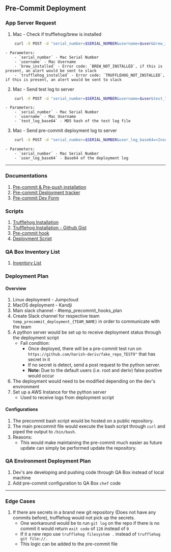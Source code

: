 ## Pre-Commit Deployment

### App Server Request 
1. Mac - Check if trufflehog/brew is installed 
```bash
    curl -X POST -d "serial_number=$SERIAL_NUMBER&username=$user&brew_installed=<Error Message> | none>&trufflehog_installed=<Error Message> | none>" https://REPLACE_WITH_ELB:8443/mac-<replace with random endpoint> -k -H "Authorization: token" 
```
    - Parameters:
        - `serial_number` - Mac Serial Number
        - `username` - Mac Username
        - `brew_installed` - Error code: `BREW_NOT_INSTALLED`, if this is present, an alert would be sent to slack
        - `trufflehog_installed` - Error code: `TRUFFLEHOG_NOT_INSTALLED`, if this is present, an alert would be sent to slack
2. Mac - Send test log to server
```bash
    curl -X POST -d "serial_number=$SERIAL_NUMBER&username=$user&test_log_md5=<Insert md5 hash test log>" https://REPLACE_WITH_ELB:8443/mac-test-log-<replace with random endpoint> -k -H "Authorization: token" 
```
    - Parameters:
        - `serial_number` - Mac Serial Number
        - `username` - Mac Username
        - `test_log_base64` - MD5 hash of the test log file 
3. Mac - Send pre-commit deployment log to server
```bash
    curl -X POST -d "serial_number=$SERIAL_NUMBER&user_log_base64=<Insert Base64 user log>" https://REPLACE_WITH_ELB:8443/mac-log-<replace with random endpoint> -k -H "Authorization: token"     
```
    - Parameters:
        - `serial_number` - Mac Serial Number
        - `user_log_base64` - Base64 of the deployment log

---
### Documentations
1. [Pre-commit & Pre-push installation](https://docs.google.com/document/d/1zqfZc-iyjnsIKHWbHv3mP5-RRH5zEhY5I0iWbdDGyVg/edit#heading=h.ufhpzm1dxy82)
2. [Pre-commit Deployment tracker](https://docs.google.com/spreadsheets/d/1BwA6rKtyj8861UMmSTwtN8iQtSq_36g__PP8gwFkFJY/edit#gid=0)
3. [Pre-commit Dev Form](https://docs.google.com/spreadsheets/d/1RR57JI4GMPoQ3uIw2CCDWsR6P2Mrl15J1R-H1oAjQ4E/edit#gid=0)

### Scripts
1. [Trufflehog Installation](https://gist.githubusercontent.com/harish-deriv/849f0075982b35668b0be4aa30a008fe/raw/c06cde4f5d02e120f62c82670ca5f1fbc4312dcd/install_secretscanner.sh)
2. [Trufflehog Installation - Github Gist](https://gist.github.com/harish-deriv/849f0075982b35668b0be4aa30a008fe#file-install_secretscanner-sh)
3. [Pre-commit hook](https://gist.github.com/harish-deriv/134064f95a2b2313a8991bc8d9f9560c)
4. [Deployment Script](https://gist.github.com/harish-deriv/86e81c0910f85b041430554d4a9de687)

### QA Box Inventory List
1. [Inventory List](https://github.com/regentmarkets/chef-qa-provisioning/blob/master/inventory.txt)

### Deployment Plan
#### Overview
1. Linux deployment - Jumpcloud
2. MacOS deployment - Kandji
3. Main slack channel - #temp_precommit_hooks_plan
4. Create Slack channel for respective team `temp_precommit_deployment_{TEAM_NAME}` in order to communicate with the team
5. A python server would be set up to receive deployment status through the deployment script
    - Fail condition:
        - Once deployed, there will be a pre-commit test run on `https://github.com/harish-deriv/fake_repo_TEST9"` that has secret in it 
        - If no secret is detect, send a post request to the python server. 
        - **Note:** Due to the default users (i.e. root and deriv) false positive would occur
6. The deployment would need to be modified depending on the dev's environment
7. Set up a AWS Instance for the python server
    - Used to receive logs from deployment script 


#### Configurations
1. The precommit bash script would be hosted on a public repository.
2. The main precommit file would execute the bash script through `curl` and piped the output to `/bin/bash`.
3. Reasons:
    - This would make maintaining the pre-commit much easier as future update can simply be performed update the repository.  

### QA Environment Deployment Plan
1. Dev's are developing and pushing code through QA Box instead of local machine 
2. Add pre-commit configuration to QA Box `chef` code  

---
### Edge Cases
1. If there are secrets in a brand new git repository (Does not have any commits before), trufflehog would not pick up the secrets.
    - One workaround would be to run `git log` on the repo if there is no commit it would return `exit code` of `128` instead of `0`
    - If it a new repo use `trufflehog filesystem .` instead of `trufflehog git file://.`    
    - This logic can be added to the pre-commit file 

    